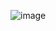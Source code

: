 ![image](https://github.com/Allaberdiyev/bank_cart/assets/149064535/ef483163-7c55-464b-88ab-adb8eb48b7e2)
